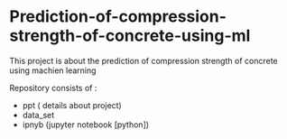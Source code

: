 # Prediction-of-compression-strength-of-concrete-using-ml


This project is about the prediction of compression strength of concrete  using machien learning

Repository consists of :
   *   ppt ( details about project)
   *   data_set
   *  ipnyb (jupyter notebook [python])




